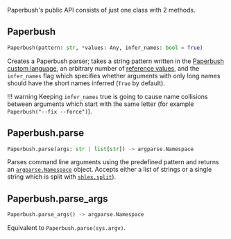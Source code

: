 Paperbush's public API consists of just one class with 2 methods.

## Paperbush

```py
Paperbush(pattern: str, *values: Any, infer_names: bool = True)
```
Creates a Paperbush parser; takes a string pattern written in the [Paperbush custom language](dsl.md), an arbitrary number of [reference values](dsl.md#value-references), and the `infer_names` flag which specifies whether arguments with only long names should have the short names inferred (`True` by default).

!!! warning
    Keeping `infer_names` true is going to cause name collisions between arguments which start with the same letter (for example `Paperbush("--fix --force")`).

## Paperbush.parse

```py
Paperbush.parse(args: str | list[str]) -> argparse.Namespace
```

Parses command line arguments using the predefined pattern and returns an [`argparse.Namespace`](https://docs.python.org/3/library/argparse.html#argparse.Namespace) object. Accepts either a list of strings or a single string which is split with [`shlex.split`](https://docs.python.org/3/library/shlex.html#shlex.split)).


## Paperbush.parse_args

```py
Paperbush.parse_args() -> argparse.Namespace
```
Equivalent to `Paperbush.parse(sys.argv)`.